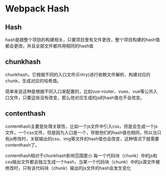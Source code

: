 # Webpack Hash

## Hash
hash是跟整个项目的构建相关，只要项目里有文件更改，整个项目构建的hash值都会更改，并且全部文件都共用相同的hash值

## chunkhash
chunkhash，它根据不同的入口文件(Entry)进行依赖文件解析、构建对应的chunk，生成对应的哈希值。

简单来说这种是根据不同入口来配置的，比如vue-router、vuex、vue等公共入口文件，只要这些没有改变，那么他对应生成的js的hash值也不会改变。

## contenthash
contenthash主要是处理关联性，比如一个js文件中引入css，但是会生成一个js文件，一个css文件，但是因为入口是一个，导致他们的hash值也相同，所以当只有js修改时，关联输出的css、img等文件的hash值也会改变，这种情况下就需要contenthash了。

contenthash相对于chunkhash影响范围更小
每一个代码块（chunk）中的js和css输出文件都会独立生成一个hash，当某一个代码块（chunk）中的js源文件被修改时，只有该代码块（chunk）输出的js文件的hash会发生变化